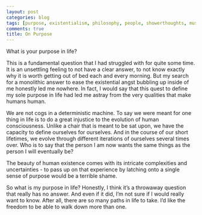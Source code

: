 ```yaml
---
layout: post
categories: blog
tags: [purpose, existentialism, philosophy, people, showerthoughts, musings]
comments: true
title: On Purpose
---
```


What is your purpose in life? 

This is a fundamental question that I had struggled with for quite some time. It is an unsettling feeling to not have a clear answer, to not know exactly why it is worth getting out of bed each and every morning. But my search for a monolithic answer to ease the existential angst bubbling up inside of me honestly led me nowhere. In fact, I would say that this quest to define my sole purpose in life had led me astray from the very qualities that make humans human.

We are not cogs in a deterministic machine. To say we were meant for one thing in life is to do a great injustice to the evolution of human consciousness. Unlike a chair that is meant to be sat upon, we have the capacity to define ourselves for ourselves. And in the course of our short lifetimes, we evolve through different iterations of ourselves several times over. Who is to say that the person I am now wants the same things as the person I will eventually be?

The beauty of human existence comes with its intricate complexities and uncertainties - to pass up on that experience by latching onto a single sense of purpose would be a terrible shame.

So what is my purpose in life? Honestly, I think it’s a throwaway question that really has no answer. And even if it did, I’m not sure if I would really want to know. After all, there are so many paths in life to take. I’d like the freedom to be able to walk down more than one.
